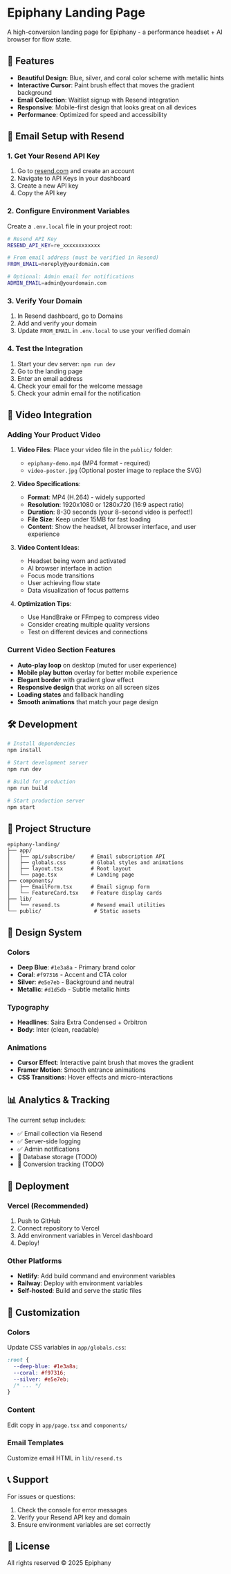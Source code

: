 # Epiphany Landing Page

A high-conversion landing page for Epiphany - a performance headset + AI browser for flow state.

## 🚀 Features

- **Beautiful Design**: Blue, silver, and coral color scheme with metallic hints
- **Interactive Cursor**: Paint brush effect that moves the gradient background
- **Email Collection**: Waitlist signup with Resend integration
- **Responsive**: Mobile-first design that looks great on all devices
- **Performance**: Optimized for speed and accessibility

## 📧 Email Setup with Resend

### 1. Get Your Resend API Key

1. Go to [resend.com](https://resend.com) and create an account
2. Navigate to API Keys in your dashboard
3. Create a new API key
4. Copy the API key

### 2. Configure Environment Variables

Create a `.env.local` file in your project root:

```bash
# Resend API Key
RESEND_API_KEY=re_xxxxxxxxxxxx

# From email address (must be verified in Resend)
FROM_EMAIL=noreply@yourdomain.com

# Optional: Admin email for notifications
ADMIN_EMAIL=admin@yourdomain.com
```

### 3. Verify Your Domain

1. In Resend dashboard, go to Domains
2. Add and verify your domain
3. Update `FROM_EMAIL` in `.env.local` to use your verified domain

### 4. Test the Integration

1. Start your dev server: `npm run dev`
2. Go to the landing page
3. Enter an email address
4. Check your email for the welcome message
5. Check your admin email for the notification

## 🎥 Video Integration

### Adding Your Product Video

1. **Video Files**: Place your video file in the `public/` folder:
   - `epiphany-demo.mp4` (MP4 format - required)
   - `video-poster.jpg` (Optional poster image to replace the SVG)

2. **Video Specifications**:
   - **Format**: MP4 (H.264) - widely supported
   - **Resolution**: 1920x1080 or 1280x720 (16:9 aspect ratio)
   - **Duration**: 8-30 seconds (your 8-second video is perfect!)
   - **File Size**: Keep under 15MB for fast loading
   - **Content**: Show the headset, AI browser interface, and user experience

3. **Video Content Ideas**:
   - Headset being worn and activated
   - AI browser interface in action
   - Focus mode transitions
   - User achieving flow state
   - Data visualization of focus patterns

4. **Optimization Tips**:
   - Use HandBrake or FFmpeg to compress video
   - Consider creating multiple quality versions
   - Test on different devices and connections

### Current Video Section Features

- **Auto-play loop** on desktop (muted for user experience)
- **Mobile play button** overlay for better mobile experience
- **Elegant border** with gradient glow effect
- **Responsive design** that works on all screen sizes
- **Loading states** and fallback handling
- **Smooth animations** that match your page design

## 🛠️ Development

```bash
# Install dependencies
npm install

# Start development server
npm run dev

# Build for production
npm run build

# Start production server
npm start
```

## 📁 Project Structure

```
epiphany-landing/
├── app/
│   ├── api/subscribe/     # Email subscription API
│   ├── globals.css        # Global styles and animations
│   ├── layout.tsx         # Root layout
│   └── page.tsx           # Landing page
├── components/
│   ├── EmailForm.tsx      # Email signup form
│   └── FeatureCard.tsx    # Feature display cards
├── lib/
│   └── resend.ts          # Resend email utilities
└── public/                 # Static assets
```

## 🎨 Design System

### Colors
- **Deep Blue**: `#1e3a8a` - Primary brand color
- **Coral**: `#f97316` - Accent and CTA color
- **Silver**: `#e5e7eb` - Background and neutral
- **Metallic**: `#d1d5db` - Subtle metallic hints

### Typography
- **Headlines**: Saira Extra Condensed + Orbitron
- **Body**: Inter (clean, readable)

### Animations
- **Cursor Effect**: Interactive paint brush that moves the gradient
- **Framer Motion**: Smooth entrance animations
- **CSS Transitions**: Hover effects and micro-interactions

## 📊 Analytics & Tracking

The current setup includes:
- ✅ Email collection via Resend
- ✅ Server-side logging
- ✅ Admin notifications
- 🔄 Database storage (TODO)
- 🔄 Conversion tracking (TODO)

## 🚀 Deployment

### Vercel (Recommended)
1. Push to GitHub
2. Connect repository to Vercel
3. Add environment variables in Vercel dashboard
4. Deploy!

### Other Platforms
- **Netlify**: Add build command and environment variables
- **Railway**: Deploy with environment variables
- **Self-hosted**: Build and serve the static files

## 🔧 Customization

### Colors
Update CSS variables in `app/globals.css`:
```css
:root {
  --deep-blue: #1e3a8a;
  --coral: #f97316;
  --silver: #e5e7eb;
  /* ... */
}
```

### Content
Edit copy in `app/page.tsx` and `components/`

### Email Templates
Customize email HTML in `lib/resend.ts`

## 📞 Support

For issues or questions:
1. Check the console for error messages
2. Verify your Resend API key and domain
3. Ensure environment variables are set correctly

## 📄 License

All rights reserved © 2025 Epiphany

